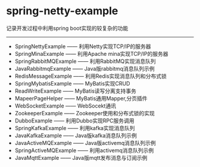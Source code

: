 # spring-netty-example
记录开发过程中利用spring boot实现的较复杂的功能

<hr></hr>

* SpringNettyExample 		—— 利用Netty实现TCP/IP的服务器
* SpringMinaExample			—— 利用Apache mina实现TCP/IP的服务器
* SpringRabbitMQExample 	—— 利用RabbitMQ实现消息队列
* JavaRabbitmqExample		—— Java版rabbitmq消息队列示例
* RedisMessageExample		—— 利用Redis实现消息队列和分布式锁
* SpringMybatisExample		—— MyBatis实现CRUD
* ReadWriteExample			—— MyBatis读写分离支持事务
* MapeerPageHelper			—— MyBatis通用Mapper,分页插件
* WebSocketExample			—— WebSocekt通讯
* ZookeeperExample			—— Zookeeper使用和分布式锁的实现
* DubboExample				—— 利用Dubbo实现RPC服务调用
* SpringKafkaExample		—— 利用kafka实现消息队列
* JavaKafkaExample			—— Java版kafka消息队列示例
* JavaActiveMQExample		—— Java版activemq消息队列示例
* SpringActiveMQExample		—— 利用activemq消息队列示例
* JavaMqttExample			—— Java版mqtt发布消息与订阅示例
